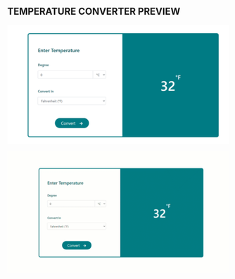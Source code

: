 


## TEMPERATURE CONVERTER PREVIEW

![LOOP](https://github.com/deekshith2503/OIBSIP-TASK-3/blob/main/assets/output.png)


![Project Banner](./assets/preview.gif "This will be the final output")





